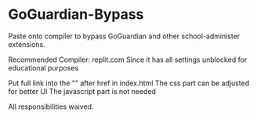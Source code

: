 # GoGuardian-Bypass

Paste onto compiler to bypass GoGuardian and other school-administer extensions.

Recommended Compiler: replit.com
Since it has all settings unblocked for educational purposes

Put full link into the "" after href in index.html
The css part can be adjusted for better UI
The javascript part is not needed

All responsibilities waived.

